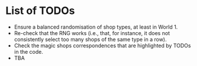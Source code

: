 # List of TODOs

* Ensure a balanced randomisation of shop types, at least in World 1.
* Re-check that the RNG works (i.e., that, for instance, it does not consistently select too many shops of the same type in a row).
* Check the magic shops correspondences that are highlighted by TODOs in the code.
* TBA
